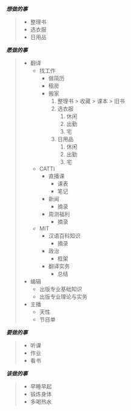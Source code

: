 ***想做的事***
> - 整理书
> - 选衣服
> - 日用品

***愿做的事***
> - 翻译
>   - 找工作
>       - 做简历
>       - 租房
>       - 搬家
>           1. 整理书
    >              收藏
    >              课本
    >              旧书
>           2. 选衣服
>               1. 休闲
>               2. 出勤
>               3. 宅
>           3. 日用品
>               1. 休闲
>               2. 出勤
>               3. 宅
>   - CATTI
>       - 直播课
>           - 课表
>           - 笔记
>       - 新闻
>           - 摘录
>       - 周测福利
>           - 摘录
>   - MIT
>       - 汉语百科知识
>           - 摘录
>       - 政治
>           - 框架
>       - 翻译实务
>           - 总结
> - 编辑
>   - 出版专业基础知识
>   - 出版专业理论与实务
> - 主播
>   - 天性
>   - 节目单

***要做的事***
> - 听课
> - 作业
> - 看书

***该做的事***
> - 早睡早起
> - 锻炼身体
> - 多喝热水
